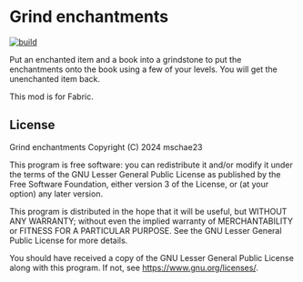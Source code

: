 # Grind enchantments

[![build](https://github.com/mschae23/grind-enchantments/actions/workflows/build.yml/badge.svg)](https://github.com/mschae23/grind-enchantments/actions/workflows/build.yml)

Put an enchanted item and a book into a grindstone to put the enchantments onto the book using a few of your levels. You will get the unenchanted item back.

This mod is for Fabric.

## License
Grind enchantments
Copyright (C) 2024  mschae23

This program is free software: you can redistribute it and/or modify
it under the terms of the GNU Lesser General Public License as published
by the Free Software Foundation, either version 3 of the License, or
(at your option) any later version.

This program is distributed in the hope that it will be useful,
but WITHOUT ANY WARRANTY; without even the implied warranty of
MERCHANTABILITY or FITNESS FOR A PARTICULAR PURPOSE.  See the
GNU Lesser General Public License for more details.

You should have received a copy of the GNU Lesser General Public License
along with this program.  If not, see <https://www.gnu.org/licenses/>.
